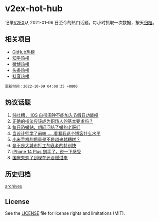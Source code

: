 # v2ex-hot-hub

 记录[V2EX](https://www.v2ex.com/)从 2021-01-06 日至今的热门话题。每小时抓取一次数据，按天[归档](archives)。
 
 ## 相关项目

- [GitHub热榜](https://github.com/snaildev/github-hot-hub)
- [知乎热榜](https://github.com/snaildev/zhihu-hot-hub)
- [微博热榜](https://github.com/snaildev/weibo-hot-hub)
- [头条热榜](https://github.com/snaildev/toutiao-hot-hub)
- [抖音热榜](https://github.com/snaildev/douyin-hot-hub)


 `更新时间：2022-10-09 04:08:35 +0800`

## 热议话题

1. [纯吐槽， IOS 自带闹钟不能加入节假日功能吗](https://www.v2ex.com/t/885133)
1. [正确的指法应该成为职场人的基本要求吗？](https://www.v2ex.com/t/885230)
1. [每日恐婚贴，想问问结了婚的老哥们](https://www.v2ex.com/t/885297)
1. [当设计师学了前端……看看我这个博客什么水平](https://www.v2ex.com/t/885217)
1. [小米手机的质量是不是越来越糟糕？](https://www.v2ex.com/t/885250)
1. [是不是大城市打工的衰老的特别快](https://www.v2ex.com/t/885126)
1. [iPhone 14 Plus 到手了，说一下感受](https://www.v2ex.com/t/885122)
1. [国庆失恋了到现在还没缓过来](https://www.v2ex.com/t/885269)

## 历史归档

[archives](archives)

## License

See the [LICENSE](LICENSE) file for license rights and limitations (MIT).
